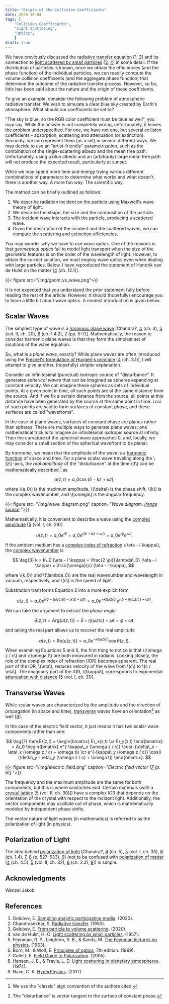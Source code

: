 ```yaml
---
title: "Origin of the Collision Coefficients"
date: 2020-10-04
tags: [
    "Collision Coefficients",
    "Light Scattering",
    "Optics",
    ]
draft: true
---
```


We have previously discussed the [radiative transfer equation](/post/analytic-media/) \[[1](#references), [2](#references)\] and its connection to [light scattered by small particles](/post/particle-volume/) \[[3](#references), [4](#references)\] in some detail. If the distribution of particles is known, once we obtain the efficiencies (and the phase function) of the individual particles, we can readily compute the volume collision coefficients (and the aggregate phase function) that determine the outcome of the radiative transfer process. However, so far, little has been said about the nature and the origin of these coefficients.

To give an example, consider the following problem of atmospheric radiative transfer. We wish to simulate a clear blue sky created by Earth's atmosphere. What should our coefficients be set to?

"The sky is blue, so the RGB color coefficient must be blue as well", you may say. While the answer is not completely wrong, unfortunately, it leaves the problem underspecified. For one, we have not one, but several collision coefficients - absorption, scattering and attenuation (or extinction). Secondly, we can represent them (as a set) in several different ways. We may decide to use an "artist-friendly" parametrization, such as the combination of the single-scattering albedo and the mean free path. Unfortunately, using a blue albedo and an (arbitrarily) large mean free path will not produce the expected result, particularly at sunset.

While we may spend more time and energy trying various different combinations of parameters to determine what works and what doesn't, there is another way. A more fun way. The scientific way.

<!--more-->

The method can be briefly outlined as follows:

1. We describe radiation incident on the particle using Maxwell's wave theory of light.
2. We describe the shape, the size and the composition of the particle.
3. The incident wave interacts with the particle, producing a scattered wave.
4. Given the description of the incident and the scattered waves, we can compute the scattering and extinction efficiencies.

You may wonder why we have to use *wave optics*. One of the reasons is that *geometrical optics* fail to model light transport when the size of the geometric features is on the order of the wavelength of light. However, to obtain the correct solution, we must employ wave optics even when dealing with large particles. Below, I have reproduced the statement of Hendrik van de Hulst on the matter \[[4](#references) (ch. 12.1)\].

{{< figure src="/img/geom_vs_wave.png">}}

It is not expected that you understand the prior statement fully before reading the rest of the article. However, it should (hopefully) encourage you to learn a little bit about wave optics. A modest introduction is given below.

## Scalar Waves

The simplest type of wave is a [harmonic plane wave](https://www.feynmanlectures.caltech.edu/II_20.html) \[Chandra?, [4](#references) (ch. 4), [5](#references) (vol. II, ch. 20), [6](#references) (ch. 1.4.2), [7](#references) (pp. 5-7)\]. Mathematically, the reason to consider harmonic plane waves is that they form the simplest set of solutions of the wave equation.

So, what is a *plane wave*, exactly? While plane waves are often introduced using the [Fresnel's formulation of Huygen's principle](https://en.wikipedia.org/wiki/Huygens%E2%80%93Fresnel_principle) \[[4](#references) (ch. 3.1)\], I will attempt to give another, (hopefully) simpler explanation.

Consider an infinitesimal (punctual) isotropic source of "disturbance". It generates *spherical waves* that can be imagined as spheres expanding at constant velocity. We can imagine these spheres as sets of individual points. At a given point in time, all such points are at the same distance from the source. And if we fix a certain distance from the source, all points at this distance have been generated by the source at the same point in time. Loci of such points are said to form surfaces of constant *phase*, and these surfaces are called "wavefronts".

In the case of plane waves, surfaces of constant phase are planes rather than spheres. There are multiple ways to generate plane waves; one mathematical trick is to imagine an infinitesimal isotropic source at infinity. Then the curvature of the spherical wave approaches 0, and, locally, we may consider a small section of the spherical wavefront to be planar.

By *harmonic*, we mean that the amplitude of the wave is a [harmonic function](https://en.wikipedia.org/wiki/Harmonic_function) of space and time. For a plane scalar wave traveling along the \\(z\\)-axis, the *real amplitude* of the "disturbance" at the time \\(t\\) can be mathematically described [^1] as

[^1]: We use the "classic" sign convention of the authors cited.

$$ \tag{1} a(z,t) = a\_0 \cos(\delta - k z + \omega t), $$

where \\(a\_0\\) is the maximum amplitude, \\(\delta\\) is the phase shift, \\(k\\) is the complex wavenumber, and \\(\omega\\) is the angular frequency.

{{< figure src="/img/wave_diagram.png" caption="*Wave diagram. [Image source](https://tsunamiphysics.webnode.com/waves-review/).*">}}

Mathematically, it is convenient to describe a wave using the [complex amplitude](https://www.feynmanlectures.caltech.edu/I_29.html) \[[5](#references) (vol. I, ch. 29)\]

$$ \tag{2} u(z,t) = a\_0 e^{i \theta} = a\_0 e^{i (\delta - k z + \omega t)} = a\_0 e^{i \phi} e^{i \omega t}. $$

If the ambient medium has a [complex index of refraction](https://en.wikipedia.org/wiki/Refractive_index#Complex_refractive_index) \\(\eta - i \kappa\\), the [complex wavenumber](https://en.wikipedia.org/wiki/Wavenumber#Complex) is

$$ \tag{3} k = k\_0 (\eta - i \kappa)
			 = \frac{2 \pi}{\lambda\_0} (\eta - i \kappa)
			 = \frac{\omega}{c} (\eta - i \kappa), $$

where \\(k\_0\\) and \\(\lambda\_0\\) are the real wavenumber and wavelength in vacuum, respectively, and \\(c\\) is the speed of light.

Substitution transforms Equation 2 into a more explicit form

$$ \tag{4} u(z,t) = a\_0 e^{i (\delta - (\omega / c) (\eta - i \kappa) z + \omega t)}
			      = a\_0 e^{-\kappa (\omega z / c)} e^{i (\delta - \eta (\omega z / c) + \omega t)}. $$

We can take the argument to extract the *phase angle*

$$ \tag{5} \theta(z,t) = \mathrm{Arg} \big\lbrace u(z,t) \big\rbrace = \delta - \eta (\omega z / c) + \omega t = \phi + \omega t, $$

and taking the real part allows us to recover the real amplitude

$$ \tag{6} a(z,t) = \mathrm{Re} \big\lbrace u(z,t) \big\rbrace
			      = a\_0 e^{-\kappa (\omega z / c)} \cos{\theta(z,t)} . $$

When examining Equations 5 and 6, the first thing to notice is that \\(\omega z / c\\) and \\(\omega t\\) are both measured in radians. Looking closely, the role of the complex index of refraction (IOR) becomes apparent. The real part of the IOR, \\(\eta\\), reduces velocity of the wave from \\(c\\) to \\(c / \eta\\). The imaginary part of the IOR, \\(\kappa\\), corresponds to exponential [attenuation with distance](https://www.feynmanlectures.caltech.edu/I_31.html) \[[5](#references) (vol. I, ch. 31)\].

## Transverse Waves

While scalar waves are characterized by the amplitude and the direction of propagation (in space and time), [transverse](http://hyperphysics.phy-astr.gsu.edu/hbase/Sound/tralon.html) waves have an orientation[^2] as well \[[9](#references)\].

[^2]: The "disturbance" is vector tangent to the surface of constant phase.

In the case of the electric field vector, it just means it has two scalar wave components rather than one:

$$ \tag{7} \bm{E}(z,t) =
	\begin{bmatrix}
    	E\_x(z,t) \cr
    	E\_y(z,t)
	\end{bmatrix} = A\_0
	\begin{bmatrix}
    	e^{-\kappa\_x (\omega z / c)} \cos(i (\delta\_x - \eta\_x (\omega z / c) + \omega t)) \cr
    	e^{-\kappa\_y (\omega z / c)} \cos(i (\delta\_y - \eta\_y (\omega z / c) + \omega t))
	\end{bmatrix}. $$

{{< figure src="/img/electric_field.png" caption="*Electric field vector \[[7](#references) (p. 6)\].*">}}

The frequency and the maximum amplitude are the same for both components, but this is where similarities end. Certain materials (with a [crystal lattice](https://www.feynmanlectures.caltech.edu/II_30.html) \[[5](#references) (vol. II, ch. 30)\]) have a complex IOR that depends on the orientation of the crystal with respect to the incident light. Additionally, the vector components may oscillate out of phase, which is mathematically modeled by independent phase shifts.

The vector nature of light waves (in mathematics) is referred to as the polarization of light (in physics).

## Polarization of Light

The idea behind [polarization of light](http://hyperphysics.phy-astr.gsu.edu/hbase/phyopt/polarcon.html#c1) \[Chandra?, [4](#references) (ch. 5), [5](#references) (vol. I, ch. 33), [6](#references) (ch. 1.4), [7](#references), [8](#references) (p. 527-533), [9](#references)\] (not to be confused with [polarization of matter](http://hyperphysics.phy-astr.gsu.edu/hbase/electric/dielec.html#c1) \[[4](#references) (ch. 4.5), [5](#references) (vol. II, ch. 32), [6](#references) (ch. 2.3), [9](#references)\]) is simple.



## Acknowledgments

Wenzel Jakob

## References

<!--- APA style, with the edition and the (original publication) date at the end -->

1. Golubev, E. [Sampling analytic participating media](/post/analytic-media/). (2020).
2. Chandrasekhar, S. [Radiative transfer](https://doi.org/10.1002/qj.49707633016). (1950).
3. Golubev, E. [From particle to volume scattering](/post/particle-volume/). (2020).
4. van de Hulst, H. C. [Light scattering by small particles](https://doi.org/10.1002/qj.49708436025). (1957).
5. Feynman, R. P., Leighton, R. B., & Sands, M. [The Feynman lectures on physics](https://www.feynmanlectures.caltech.edu/). (1963).
6. Born, M., & Wolf, E. [Principles of optics](https://doi.org/10.1017/CBO9781139644181), 7th edition. (1999).
7. Collett, E. [Field Guide to Polarization](https://doi.org/10.1117/3.626141). (2005).
8. Hansen, J. E., & Travis, L. D. [Light scattering in planetary atmospheres](https://doi.org/10.1007/BF00168069). (1974).
9. Nave, C. R. [HyperPhysics](http://hyperphysics.phy-astr.gsu.edu/hbase/index.html). (2017).
